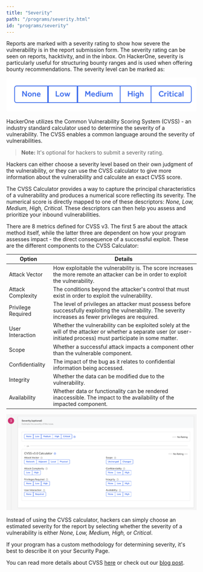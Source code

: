 ```yaml
---
title: "Severity"
path: "/programs/severity.html"
id: "programs/severity"
---
```


Reports are marked with a severity rating to show how severe the vulnerability is in the report submission form. The severity rating can be seen on reports, hacktivity, and in the inbox. On HackerOne, severity is particularly useful for structuring bounty ranges and is used when offering bounty recommendations. The severity level can be marked as:

![severity-1](./images/severity-1a.png)

HackerOne utilizes the Common Vulnerability Scoring System (CVSS) - an industry standard calculator used to determine the severity of a vulnerability. The CVSS enables a common language around the severity of vulnerabilities.

>**Note:** It's optional for hackers to submit a severity rating.

Hackers can either choose a severity level based on their own judgment of the vulnerability, or they can use the CVSS calculator to give more information about the vulnerability and calculate an exact CVSS score.

The CVSS Calculator provides a way to capture the principal characteristics of a vulnerability and produces a numerical score reflecting its severity. The numerical score is directly mapped to one of these descriptors: *None, Low, Medium, High, Critical*. These descriptors can then help you assess and prioritize your inbound vulnerabilities.

There are 8 metrics defined for CVSS v3. The first 5 are about the attack method itself, while the latter three are dependent on how your program assesses impact - the direct consequence of a successful exploit. These are the different components to the CVSS Calculator:

Option | Details
------ | -------
Attack Vector | How exploitable the vulnerability is. The score increases the more remote an attacker can be in order to exploit the vulnerability.
Attack Complexity | The conditions beyond the attacker's control that must exist in order to exploit the vulnerability.
Privilege Required | The level of privileges an attacker must possess before successfully exploiting the vulnerability. The severity increases as fewer privileges are required.
User Interaction | Whether the vulnerability can be exploited solely at the will of the attacker or whether a separate user (or user-initiated process) must participate in some matter.  
Scope | Whether a successful attack impacts a component other than the vulnerable component.
Confidentiality | The impact of the bug as it relates to confidential information being accessed.
Integrity | Whether the data can be modified due to the vulnerability.
Availability | Whether data or functionality can be rendered inaccessible. The impact to the availability of the impacted component.  

![severity-2](./images/severity-2a.png)

Instead of using the CVSS calculator, hackers can simply choose an estimated severity for the report by selecting whether the severity of a vulnerability is either *None, Low, Medium, High,* or *Critical*.    

If your program has a custom methodology for determining severity, it's best to describe it on your Security Page.

You can read more details about CVSS [here](https://www.first.org/cvss/user-guide) or check out our [blog post](https://www.hackerone.com/blog/introducing-severity-cvss).  
